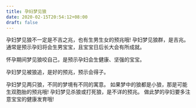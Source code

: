```yaml
---
title: 孕妇梦见狼
date: 2020-02-15T20:54:12+08:00
draft: false
---
```


孕妇梦见狼不一定是不吉之兆，也有生男生女的预兆哦!
孕妇梦见狼群，是吉兆。
通常是预示孕妇将会生男宝宝，且宝宝日后长大会有所成就。

怀孕期间梦见狼咬自己，是预示孕妇会生健康、坚强的宝宝。

孕妇梦见被狼追，是好的预兆，预示会得子。

孕妇梦见两只狼，不同的梦境有不同的寓意。
如果梦中的狼都是小狼，那是可能生双胞胎的预兆哦!
孕妇梦见杀狼或打死狼，是不详的预兆。
做此梦的孕妇要多注意宝宝的健康发育哦!